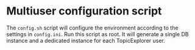 # Multiuser configuration script

The `config.sh` script will configure the environment according to the settings in `config.ini`. Run this script as root.
It will generate a single DB instance and a dedicated instance for each TopicExplorer user.





